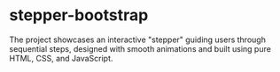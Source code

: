 # stepper-bootstrap
The project showcases an interactive "stepper" guiding users through sequential steps, designed with smooth animations and built using pure HTML, CSS, and JavaScript.
